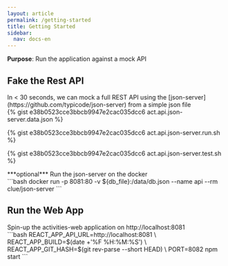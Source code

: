 ```yaml
---
layout: article
permalink: /getting-started
title: Getting Started
sidebar:
  nav: docs-en
---
```




**Purpose**: Run the application against a mock API 

## Fake the Rest API

<div class="grid-containre" markdown="1">
<div class="grid grid--p" markdown="1">
<div class="cell cell--12 cell--md-3 " markdown="1">
In < 30 seconds, we can mock a full REST API using the [json-server](https://github.com/typicode/json-server) from a simple json file
</div>
<div class="cell cell--12 cell--md-9 " markdown="1">
{% gist e38b0523cce3bbcb9947e2cac035dcc6 act.api.json-server.data.json %}

{% gist e38b0523cce3bbcb9947e2cac035dcc6 act.api.json-server.run.sh %}

{% gist e38b0523cce3bbcb9947e2cac035dcc6 act.api.json-server.test.sh %}
</div>


<div class="cell cell--12 cell--md-3 " markdown="1">
***optional*** Run the json-server on the docker
</div>
<div class="cell cell--12 cell--md-9 " markdown="1">
```bash
docker run -p 8081:80 -v ${db_file}:/data/db.json --name api --rm clue/json-server
```
</div>

</div>
</div>



## Run the Web App

<div class="grid-containre" markdown="1">
<div class="grid grid--p" markdown="1">

<div class="cell cell--12 cell--md-3 " markdown="1">
Spin-up the activities-web application on http://localhost:8081
</div>
<div class="cell cell--12 cell--md-9 " markdown="1">
```bash
REACT_APP_API_URL=http://localhost:8081           \
REACT_APP_BUILD=$(date +'%F %H:%M:%S')            \
REACT_APP_GIT_HASH=$(git rev-parse --short HEAD)  \
PORT=8082 npm start
```
</div>

</div>
</div>
